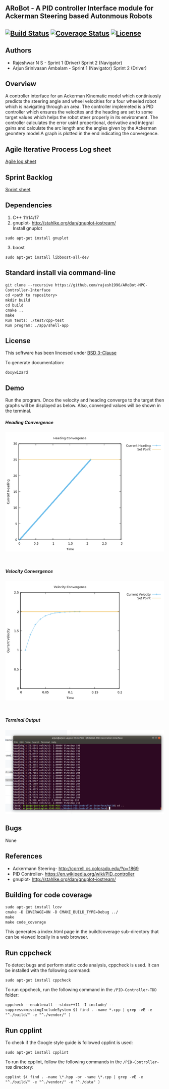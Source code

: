 ## ARoBot - A PID controller Interface module for Ackerman Steering based Autonmous Robots
[![Build Status](https://travis-ci.org/rajesh1996/ARoBot-PID-Controller-Interface.svg?branch=master)](https://travis-ci.org/rajesh1996/ARoBot-PID-Controller-Interface)
[![Coverage Status](https://coveralls.io/repos/github/rajesh1996/ARoBot-PID-Controller-Interface/badge.svg?branch=master)](https://coveralls.io/github/rajesh1996/ARoBot-PID-Controller-Interface?branch=master)
[![License](https://img.shields.io/badge/License-BSD%203--Clause-blue.svg)](https://opensource.org/licenses/BSD-3-Clause)
---

## Authors
* Rajeshwar N S  - Sprint 1 (Driver) Sprint 2 (Navigator)
* Arjun Srinivasan Ambalam - Sprint 1 (Navigator) Sprint 2 (Driver)

## Overview
A controller interface for an Ackerman Kinematic model which continiuosly predicts the steering angle and wheel velocities for a four wheeled robot which is navigating through an area. The controller implemeted is a PID controller which ensures the velocites and the heading are set to some target values which helps the robot steer properly in its environment. The controller calculates the error usinf propertional, derivative and integral gains and calculate the arc length and the angles given by the Ackerman geomtery model.A graph is plotted in the end indicating the convergence.

## Agile Iterative Process Log sheet

[Agile log sheet](https://drive.google.com/file/d/16rTux2BRGNPGFXxO9nNet1ViL05aODM7/view?usp=sharing)

## Sprint Backlog

[Sprint sheet](https://docs.google.com/document/d/196h_I8_sA6C5PfpX_C-7W36tLtgyWv5v1VprzlOc__Q/edit?usp=sharing)

## Dependencies
1. C++ 11/14/17
2. gnuplot- http://stahlke.org/dan/gnuplot-iostream/
<br>Install gnuplot
```
sudo apt-get install gnuplot
```
3. boost
```
sudo apt-get install libboost-all-dev
```

## Standard install via command-line
```
git clone --recursive https://github.com/rajesh1996/ARoBot-MPC-Controller-Interface 
cd <path to repository>
mkdir build
cd build
cmake ..
make
Run tests: ./test/cpp-test
Run program: ./app/shell-app
```

## License
This software has been lincesed under [BSD 3-Clause](https://github.com/rajesh1996/ARoBot-MPC-Controller-Interface/blob/master/LICENSE.md)


To generate documentation:
```
doxywizard
```
## Demo
Run the program. Once the velocity and heading converge to the target then graphs will be displayed as below. Also, converged values will be shown in the terminal.

<p align="center">
<h5> Heading Convergence</h5>
<img src="/results/headingplot.png">
</p>

</br>
<p align="center">
<h5> Velocity Convergence</h5>
<img src="/results/velocityplot.png">
</p>

</br>
<p align="center">
<h5> Terminal Output</h5>
<img src="/results/terminalout.png">
</p>

## Bugs
None

## References
* Ackermann Steering- http://correll.cs.colorado.edu/?p=1869
* PID Controller- https://en.wikipedia.org/wiki/PID_controller
* gnuplot- http://stahlke.org/dan/gnuplot-iostream/


## Building for code coverage
```
sudo apt-get install lcov
cmake -D COVERAGE=ON -D CMAKE_BUILD_TYPE=Debug ../
make
make code_coverage
```
This generates a index.html page in the build/coverage sub-directory that can be viewed locally in a web browser.

## Run cppcheck

To detect bugs and perform static code analysis, cppcheck is used. It can be installed with the following command:
```
sudo apt-get install cppcheck
```
To run cppcheck, run the following command in the `/PID-Controller-TDD` folder:
```
cppcheck --enable=all --std=c++11 -I include/ --suppress=missingIncludeSystem $( find . -name *.cpp | grep -vE -e "^./build/" -e "^./vendor/" )
```

## Run cpplint

To check if the Google style guide is followed cpplint is used:
```
sudo apt-get install cpplint
```

To run the cpplint, follow the following commands in the `/PID-Controller-TDD` directory:
```
cpplint $( find . -name \*.hpp -or -name \*.cpp | grep -vE -e "^./build/" -e "^./vendor/" -e "^./data" )
```
